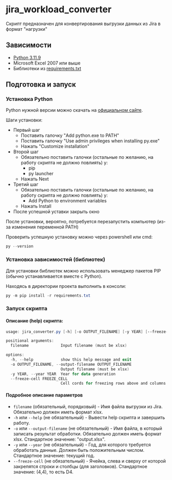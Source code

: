 # jira_workload_converter

Скрипт предназначен для конвертирования выгрузки данных из Jira в формат "нагрузки"

## Зависимости
* [Python 3.11.9](https://www.python.org/downloads/release/python-3119/)
* Microsoft Excel 2007 или выше
* Библиотеки из [requirements.txt](requirements.txt)

## Подготовка и запуск
### Установка Python
Python нужной версии можно скачать на [официальном сайте](https://www.python.org/downloads/release/python-3119/).

Шаги установки:
* Первый шаг
  * Поставить галочку "Add python.exe to PATH"
  * Поставить галочку "Use admin privileges when installing py.exe"
  * Нажать "Customize installation"
* Второй шаг
  * Обязательно поставить галочки (остальные по желанию, на работу скрипта не должно повлиять) у:
    * pip
    * py launcher
  * Нажать Next
* Третий шаг
  * Обязательно поставить галочки (остальные по желанию, на работу скрипта не должно повлиять) у:
    * Add Python to environment variables
  * Нажать Install
* После успешной уставки закрыть окно

После установки, вероятно, потребуется перезапустить компьютер (из-за изменения переменной PATH)

Проверить успешную установку можно через powershell или cmd:
```powershell
py --version
```

### Установка зависимостей (библиотек)
Для установки библиотек можно использовать менеджер пакетов PIP (обычно устанавливается вместе с Python).

Находясь в директории проекта выполнить в консоли:
```powershell
py -m pip install -r requirements.txt
```

### Запуск скрипта

#### Описание (help) скрипта:
```powershell
usage: jira_converter.py [-h] [-o OUTPUT_FILENAME] [-y YEAR] [--freeze-cell FREEZE_CELL] filename

positional arguments:
  filename              Input filename (must be xlsx)

options:
  -h, --help            show this help message and exit
  -o OUTPUT_FILENAME, --output-filename OUTPUT_FILENAME
                        Output filename (must be xlsx)
  -y YEAR, --year YEAR  Year for data generation
  --freeze-cell FREEZE_CELL
                        Cell cords for freezing rows above and columns to the left (ex: "3,3" or "12, 34")
```

#### Подробное описание параметров
* `filename` (обязательный, порядковый) - Имя файла выгрузки из Jira. Обязательно должен иметь формат xlsx.
* `-h` или `--help` (не обязательный) - Вывести help скрипта и завершить работу.
* `-o` или `--output-filename` (не обязательный) - Имя файла, в который записать результат обработки. Обязательно должен иметь формат xlsx. Стандартное значение: "output.xlsx".
* `-y` или `--year` (не обязательный) - Год, для которого требуется обработать данные. Должен быть положительным числом. Стандартное значение: текущий год.
* `--freeze-cell` (не обязательный) - Ячейка, слева и сверху от которой закрепятся строки и столбцы (для заголовков). Стандартное значение: (4,4), то есть D4.
